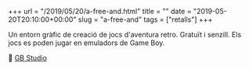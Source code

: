 +++
url = "/2019/05/20/a-free-and.html"
title = ""
date = "2019-05-20T20:10:00+00:00"
slug = "a-free-and"
tags = ["retalls"]
+++

Un entorn gràfic de creació de jocs d'aventura retro. Gratuït i senzill. Els jocs es poden jugar en emuladors de Game Boy.

📎 [GB Studio](https://www.gbstudio.dev/)
